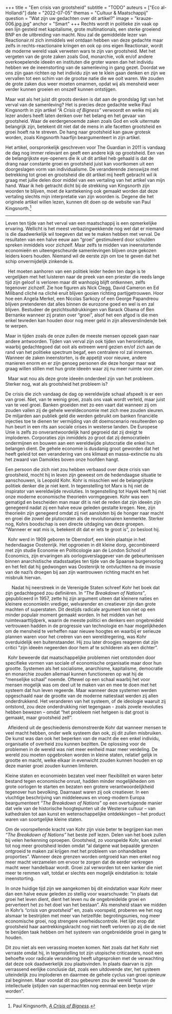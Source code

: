 +++
title = "Een crisis van grootsheid"
subtitle = "TODO"
auteurs = ["Eco al-Hollandi"]
date = "2022-07-05"
themas = "Cultuur & Maatschappij"
question = "Wat zijn uw gedachten over dit artikel?"
image = "krauze-006.jpg.jpg"
anchor = "Smart"
+++
Rechts wordt in politieke zin vaak op een lijn gesteld met kapitalisme, grote multinationals, een sterke groeiend BNP en de uitbreiding van macht. Nou zal de gemiddelde lezer van Reactionair.nl zich inmiddels wel ontdaan hebben van deze gedachte maar zelfs in rechts-reactionaire kringen en ook op ons eigen Reactionair, wordt de moderne wereld vaak verweten wars te zijn van grootsheid. Met het vergeten van de grote zaken zoals God, monarchie, volk en/of andere overkoepelende ideeën en instituten die groter waren dan het individu hebben we de ineenstorting van de samenleving in gang gezet. Doordat we ons zijn gaan richten op het individu zijn we te klein gaan denken en zijn we vervallen tot een schim van de grootse natie die we ooit waren. We zouden de grote zaken dus weer moeten omarmen, opdat wij als mensheid weer verder kunnen groeien en onszelf kunnen ontstijgen. 

Maar wat als het juist dit groots denken is dat aan de grondslag ligt van het verval van de samenleving? Het is precies deze gedachte welke Paul Kingsnorth in zijn artikel *“A Crisis of Bigness”* verwoordt en welke mij als lezer anders heeft laten denken over het belang en het gevaar van grootsheid. Waar de eerdergenoemde zaken zoals God en volk uitermate belangrijk zijn, betekent dit niet dat de mens in alle facetten grootsheid en groei hoeft na te streven. De hang naar grootsheid kan gauw grotesk worden, zoals Kingsnorth haarfijn beargumenteert in zijn artikel. 

Het artikel, oorspronkelijk geschreven voor The Guardian in 2011 is vandaag de dag nog immer relevant en geeft een andere kijk op grootsheid.  Een van de belangrijkste eye-openers die ik uit dit artikel heb gehaald is dat de drang naar constante groei en grootsheid juist kan voortkomen uit een doorgeslagen vorm van individualisme. De veranderende zienswijze met betrekking tot groei en grootsheid die dit artikel mij heeft gebracht wil ik graag met jullie delen door middel van een vertaling van het artikel van mijn hand. Waar ik heb getracht dicht bij de strekking van Kingsnorth zijn woorden te blijven, moet de kanttekening ook gemaakt worden dat deze vertaling slechts mijn interpretatie van zijn woorden is. Degene die het originele artikel willen lezen, kunnen dit doen op de website van Paul Kingsnorth.[^1]

- - -

Leven ten tijde van het verval van een maatschappij is een opmerkelijke ervaring. Wellicht is het meest verbazingwekkende nog wel dat er niemand is die daadwerkelijk wil toegeven dat we te maken hebben met  verval. De resultaten van een halve eeuw aan “groei” gestimuleerd door schulden spreken inmiddels voor zichzelf. Maar zelfs te midden van ineenstortende economieën en uiteengescheurde samenlevingen blijven onze gekozen leiders koers houden. Niemand wil de eerste zijn om toe te geven dat het schip onvermijdelijk zinkende is.

  Het moeten aanhoren van een politiek leider heden ten dage is te vergelijken met het luisteren naar de preek van een priester die reeds lange tijd zijn geloof is verloren maar dit wanhopig blijft ontkennen, zelfs tegenover zichzelf. Zie hoe figuren als Nick Clegg, David Cameron en Ed Miliband cliché na cliché eruit blijven gooien richting partijgetrouwen. Hoor hoe een Angela Merkel, een Nicolas Sarkozy of een George Papandreou blijven pretenderen dat alles binnen de eurozone goed en wel is en zal blijven. Bestudeer de gezichtsuitdrukkingen van Barack Obama of Ben Bernanke wanneer zij praten over “groei”, alsof het een afgod is die men enkel tevreden kan  houden door nog meer geld in zijn allesverslindende bek te werpen.

Maar in tijden zoals de onze zullen de meeste mensen opzoek gaan naar andere antwoorden. Tijden van verval zijn ook tijden van heroriëntatie, waarbij gedachtegoed dat ooit als extreem werd gezien en/of zich aan de rand van het politieke spectrum begaf, een centralere rol zal innemen. Wanneer de zaken ineenstorten, is de appetijt voor nieuwe, andere manieren enorm en er zijn genoeg personen die deze honger maar wat graag willen stillen met hun grote ideeën waar zij nu meer ruimte voor zien.

  Maar wat nou als deze grote ideeën onderdeel zijn van het probleem. Sterker nog, wat als grootsheid het probleem is?  

De crisis die zich vandaag de dag op wereldwijde schaal afspeelt is er een van groei. Niet, van te weinig groei, zoals ons vaak wordt verteld, maar juist van te veel groei. Banken groeiden met zo een vaart dat wanneer zij om zouden vallen zij de gehele wereldeconomie met zich mee zouden sleuren. De miljarden aan publiek geld die werden gebruikt om banken financiële injecties toe te dienen ter vermijding van dit doemscenario resulteerden op hun beurt in een rits aan sociale crises in westerse landen. De Europese Unie is zelfs zo onverantwoordelijk hard gegroeid dat zij dreigt te imploderen. Corporaties zijn inmiddels zo groot dat zij democratieën ondermijnen en bouwen aan een wereldwijde plutocratie die enkel hun belangen dient. De gehele economie is dusdanig groot geworden dat het heeft geleid tot een verandering van ons klimaat en massa-extinctie nu als het zwaard van Damokles boven onze hoofden hangt.

Een persoon die zich niet zou hebben verbaasd over deze crisis van grootsheid, mocht hij in leven zijn geweest om de hedendaagse situatie te aanschouwen, is Leopold Kohr. Kohr is misschien wel de belangrijkste politiek denker die je niet kent. In tegenstelling tot Marx is hij niet de inspirator van wereldwijde revoluties. In tegenstelling tot Hayek heeft hij niet onze moderne economische theorieën vormgegeven. Kohr was een gematigd en bescheiden man maar dit is niet de reden dat zijn ideeën zijn genegeerd nadat zij een halve eeuw geleden gestalte kregen. Nee, zijn theorieën zijn genegeerd omdat zij niet aansloten bij de honger naar macht en groei die zowel de plutocraten als de revolutionairen kenmerkte. Sterker nog, Kohrs boodschap is een directe uitdaging van deze groepen. “Wanneer er wat mis is, betekent dit dat er iets te groot is”, zo besloot hij.

  Kohr werd in 1909 geboren te Oberndorf, een klein plaatsje in het hedendaagse Oostenrijk. Het opgroeien in dit kleine dorp, gecombineerd met zijn studie Economie en Politicologie aan de London School of Economics, zijn ervaringen als oorlogsverslaggever van de gebeurtenissen binnen anarchistische stadsstaatjes ten tijde van de Spaanse burgeroorlog en het feit dat hij gedwongen was Oostenrijk te ontvluchten na de invasie van de nazi’s droegen bij aan zijn wantrouwen richting macht en het misbruik hiervan.

     Nadat hij neerstreek in de Verenigde Staten schreef Kohr het boek dat zijn gedachtegoed zou definiëren. In *“The Breakdown of Nations”*, gepubliceerd in 1957, zette hij zijn argument uiteen dat kleinere naties en kleinere economieën vrediger, welvarender en creatiever zijn dan grote machten of superstaten. Dit destijds radicale argument kon niet op een minder populair moment gemaakt worden. In het midden van het ruimtevaarttijdperk, waarin de meeste politici en denkers een ongebreideld vertrouwen hadden in de progressie van technologie en haar mogelijkheden om de mensheid te verheffen naar nieuwe hoogtes en waarbij er serieuze plannen waren voor het creëren van een wereldregering, was Kohr overduidelijk een buitenstaander. Hij zou later droogjes reageren dat zijn critici “zijn ideeën negeerden door hem af te schilderen als een dichter”.

  Kohr beweerde dat maatschappelijke problemen niet ontstonden door specifieke vormen van sociale of economische organisatie maar door hun grootte. Systemen als het socialisme, anarchisme, kapitalisme, democratie en monarchie zouden allemaal kunnen functioneren op wat hij de “menselijke schaal” noemde. Oftewel op een schaal waarbij het voor mensen mogelijk was om deel uit te maken van en mee te doen met het systeem dat hun leven regeerde. Maar wanneer deze systemen werden opgeschaald naar de grootte van de moderne natiestaat werden zij allen onderdrukkend. Het veranderen van het systeem, of de ideologie waaruit zij ontstond, zou deze onderdrukking niet tegengaan - zoals zovele revoluties hebben bewezen – omdat “het probleem niet hetgeen is dat groot is gemaakt, maar grootsheid zelf”.

  Afleidend uit de geschiedenis demonstreerde Kohr dat wanneer mensen te veel macht hebben, onder welk systeem dan ook, zij dit zullen misbruiken. De kunst was dan ook het beperken van de macht die een enkel individu, organisatie of overheid zou kunnen bezitten. De oplossing voor de problemen in de wereld was niet meer eenheid maar meer verdeling. De wereld zou moeten opgebroken worden in kleine staten, relatief gelijk in grootte en macht, welke elkaar in evenwicht zouden kunnen houden en op deze manier groei zouden kunnen limiteren. 

Kleine staten en economieën bezaten veel meer flexibiliteit en waren beter bestand tegen economische onrust, hadden minder mogelijkheden om grote oorlogen te starten en bezaten een grotere verantwoordelijkheid tegenover hun bevolking. Daarnaast waren zij ook creatiever. In een vluchtige beschrijving van middeleeuws en vroeg-modern Europa beargumenteert *“The Breakdown of Nations”* op een overtuigende manier dat vele van de historische hoogtepunten uit de Westerse cultuur – van kathedralen tot aan kunst en wetenschappelijke ontdekkingen – het product waren van soortgelijke kleine staten.  

Om de voorspellende kracht van Kohr zijn visie beter te begrijpen kan men *“The Breakdown of Nations”* het beste zelf lezen. Delen van het boek zullen bij velen herkenning oproepen. Grootsheid, zo voorspelde Kohr, kan enkel tot nog meer grootsheid leiden omdat “al datgene wat bepaalde grenzen ontgroeid te maken zal krijgen met het probleem van onhandelbare proporties”. Wanneer deze grenzen worden ontgroeid kan men enkel nog meer macht verzamelen om ervoor te zorgen dat de eerder verkregen macht weer handelbaar wordt. Groei zal verworden tot een kanker die niet meer te remmen valt, totdat er slechts een mogelijk eindstation is: totale ineenstorting.  

In onze huidige tijd zijn we aangekomen bij dit eindstation waar Kohr meer dan een halve eeuw geleden zo stellig voor waarschuwde: “in plaats dat groei het leven dient, dient het leven nu de ongebreidelde groei en perverteert het zo het doel van het bestaan”. Als mensheid staan we midden in Kohr’s *“crisis van grootsheid”* en, zoals voorspeld, proberen we het nog alsmaar te bestrijden met meer van hetzelfde: begrotingsunies, nog meer economische groei, nog strengere overheidscontrole. Het lijkt erop dat grootsheid haar aantrekkingskracht nog niet heeft verloren op zij die de niet te benijden taak hebben om het systeem van ongebreidelde groei in gang te houden.  

Dit zou niet als een verassing moeten komen. Net zoals dat het Kohr niet verraste omdat hij, in tegenstelling tot zijn utopische criticasters, nooit een behoefte voor radicale verandering heeft uitgesproken met de verwachting dat deze ook daadwerkelijk zou plaatsvinden. In plaats daarvan is zijn verrassend eerlijke conclusie dat, zoals een uitdovende ster, het systeem uiteindelijk zou imploderen en daarmee de gehele cyclus van groei opnieuw zal beginnen. Maar voordat dit zou gebeuren zou de wereld “tussen de intellectuele ijstijden van supermachten nog eenmaal een beetje vrijer worden”. 

[^1]: Paul Kingsnorth,  *[A Crisis of Bigness](https://www.paulkingsnorth.net/bigness)*.